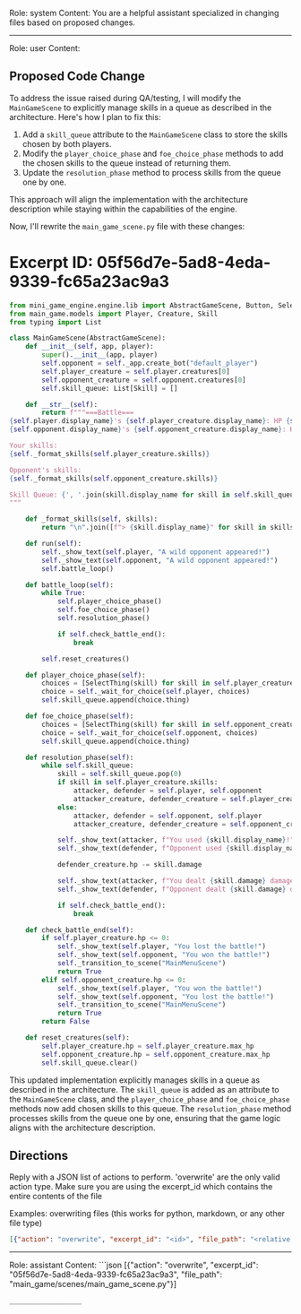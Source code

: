 Role: system
Content: You are a helpful assistant specialized in changing files based on proposed changes.
__________________
Role: user
Content: 
## Proposed Code Change
To address the issue raised during QA/testing, I will modify the `MainGameScene` to explicitly manage skills in a queue as described in the architecture. Here's how I plan to fix this:

1. Add a `skill_queue` attribute to the `MainGameScene` class to store the skills chosen by both players.
2. Modify the `player_choice_phase` and `foe_choice_phase` methods to add the chosen skills to the queue instead of returning them.
3. Update the `resolution_phase` method to process skills from the queue one by one.

This approach will align the implementation with the architecture description while staying within the capabilities of the engine.

Now, I'll rewrite the `main_game_scene.py` file with these changes:

# Excerpt ID: 05f56d7e-5ad8-4eda-9339-fc65a23ac9a3
```python main_game/scenes/main_game_scene.py
from mini_game_engine.engine.lib import AbstractGameScene, Button, SelectThing
from main_game.models import Player, Creature, Skill
from typing import List

class MainGameScene(AbstractGameScene):
    def __init__(self, app, player):
        super().__init__(app, player)
        self.opponent = self._app.create_bot("default_player")
        self.player_creature = self.player.creatures[0]
        self.opponent_creature = self.opponent.creatures[0]
        self.skill_queue: List[Skill] = []

    def __str__(self):
        return f"""===Battle===
{self.player.display_name}'s {self.player_creature.display_name}: HP {self.player_creature.hp}/{self.player_creature.max_hp}
{self.opponent.display_name}'s {self.opponent_creature.display_name}: HP {self.opponent_creature.hp}/{self.opponent_creature.max_hp}

Your skills:
{self._format_skills(self.player_creature.skills)}

Opponent's skills:
{self._format_skills(self.opponent_creature.skills)}

Skill Queue: {', '.join(skill.display_name for skill in self.skill_queue)}
"""

    def _format_skills(self, skills):
        return "\n".join([f"> {skill.display_name}" for skill in skills])

    def run(self):
        self._show_text(self.player, "A wild opponent appeared!")
        self._show_text(self.opponent, "A wild opponent appeared!")
        self.battle_loop()

    def battle_loop(self):
        while True:
            self.player_choice_phase()
            self.foe_choice_phase()
            self.resolution_phase()

            if self.check_battle_end():
                break

        self.reset_creatures()

    def player_choice_phase(self):
        choices = [SelectThing(skill) for skill in self.player_creature.skills]
        choice = self._wait_for_choice(self.player, choices)
        self.skill_queue.append(choice.thing)

    def foe_choice_phase(self):
        choices = [SelectThing(skill) for skill in self.opponent_creature.skills]
        choice = self._wait_for_choice(self.opponent, choices)
        self.skill_queue.append(choice.thing)

    def resolution_phase(self):
        while self.skill_queue:
            skill = self.skill_queue.pop(0)
            if skill in self.player_creature.skills:
                attacker, defender = self.player, self.opponent
                attacker_creature, defender_creature = self.player_creature, self.opponent_creature
            else:
                attacker, defender = self.opponent, self.player
                attacker_creature, defender_creature = self.opponent_creature, self.player_creature

            self._show_text(attacker, f"You used {skill.display_name}!")
            self._show_text(defender, f"Opponent used {skill.display_name}!")

            defender_creature.hp -= skill.damage

            self._show_text(attacker, f"You dealt {skill.damage} damage!")
            self._show_text(defender, f"Opponent dealt {skill.damage} damage!")

            if self.check_battle_end():
                break

    def check_battle_end(self):
        if self.player_creature.hp <= 0:
            self._show_text(self.player, "You lost the battle!")
            self._show_text(self.opponent, "You won the battle!")
            self._transition_to_scene("MainMenuScene")
            return True
        elif self.opponent_creature.hp <= 0:
            self._show_text(self.player, "You won the battle!")
            self._show_text(self.opponent, "You lost the battle!")
            self._transition_to_scene("MainMenuScene")
            return True
        return False

    def reset_creatures(self):
        self.player_creature.hp = self.player_creature.max_hp
        self.opponent_creature.hp = self.opponent_creature.max_hp
        self.skill_queue.clear()
```

This updated implementation explicitly manages skills in a queue as described in the architecture. The `skill_queue` is added as an attribute to the `MainGameScene` class, and the `player_choice_phase` and `foe_choice_phase` methods now add chosen skills to this queue. The `resolution_phase` method processes skills from the queue one by one, ensuring that the game logic aligns with the architecture description.

## Directions
Reply with a JSON list of actions to perform. 'overwrite' are the only valid action type. 
Make sure you are using the excerpt_id which contains the entire contents of the file

Examples:
overwriting files (this works for python, markdown, or any other file type)
```json output_example1
[{"action": "overwrite", "excerpt_id": "<id>", "file_path": "<relative file path>"}]
```

__________________
Role: assistant
Content: ```json
[{"action": "overwrite", "excerpt_id": "05f56d7e-5ad8-4eda-9339-fc65a23ac9a3", "file_path": "main_game/scenes/main_game_scene.py"}]
```
__________________
